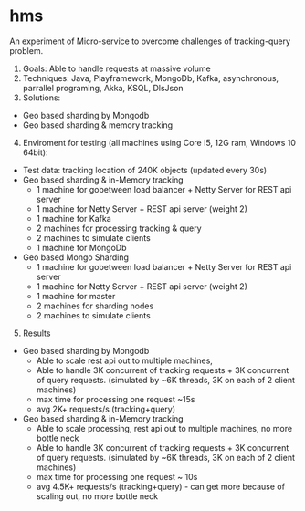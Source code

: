 # hms
An experiment of Micro-service to overcome challenges of tracking-query problem.
1. Goals: Able to handle requests at massive volume
2. Techniques: Java, Playframework, MongoDb, Kafka, asynchronous, parrallel programing, Akka, KSQL, DlsJson
3. Solutions: 
  * Geo based sharding by Mongodb
  * Geo based sharding & memory tracking
4. Enviroment for testing (all machines using Core I5, 12G ram, Windows 10 64bit):
 * Test data: tracking location of 240K objects (updated every 30s)
 * Geo based sharding & in-Memory tracking
     * 1 machine for gobetween load balancer + Netty Server for REST api server
     * 1 machine for Netty Server + REST api server (weight 2)
     * 1 machine for Kafka 
     * 2 machines for processing tracking & query
     * 2 machines to simulate clients
     * 1 machine for MongoDb
 * Geo based Mongo Sharding
     * 1 machine for gobetween load balancer + Netty Server for REST api server
     * 1 machine for Netty Server + REST api server (weight 2)
     * 1 machine for master
     * 2 machines for sharding nodes
     * 2 machines to simulate clients
5. Results 
 * Geo based sharding by Mongodb
     * Able to scale rest api out to multiple machines, 
     * Able to handle 3K concurrent of tracking requests + 3K concurrent of query requests. 
      (simulated by ~6K threads, 3K on each of 2 client machines)
     * max time for processing one request ~15s
     * avg 2K+ requests/s (tracking+query) 
 * Geo based sharding & in-Memory tracking
     * Able to scale processing, rest api out to multiple machines, no more bottle neck
     * Able to handle 3K concurrent of tracking requests + 3K concurrent of query requests. 
      (simulated by ~6K threads, 3K on each of 2 client machines)
     * max time for processing one request ~ 10s
     * avg 4.5K+ requests/s (tracking+query) - can get more because of scaling out, no more bottle neck
